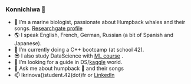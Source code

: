 ### Konnichiwa 👋



- 🔭  I’m a marine biologist, passionate about Humpback whales and their songs. [Researchgate profile](https://www.researchgate.net/profile/Lidia_Krinova)
- :earth_americas: I speak English, French, German, Russian (a bit of Spanish and Japanese).
- 🌱  I’m currently doing a C++ bootcamp (at school 42).
- :sunglasses: I also study DataScience with [ML course](https://github.com/alexeygrigorev/mlbookcamp-code/blob/master/course-zoomcamp/01-intro/README.md) .
- 🤔  I’m looking for a guide in DS/[kaggle](https://www.kaggle.com/lidiakrinova) world.
- 💬  Ask me about humpback :whale2: and their songs
- 📫  lkrinova()student.42(dot)fr or [LinkedIn](https://www.linkedin.com/in/lidia-krinova-81397819b)
